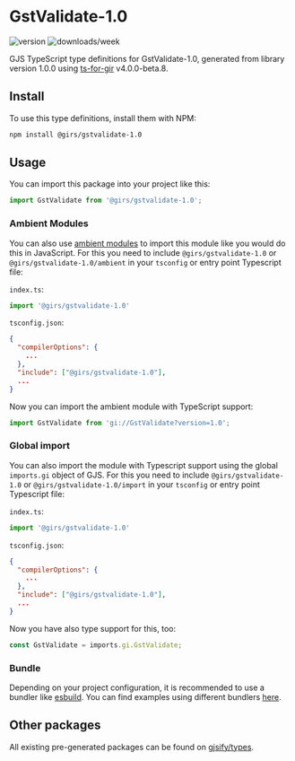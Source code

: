 
# GstValidate-1.0

![version](https://img.shields.io/npm/v/@girs/gstvalidate-1.0)
![downloads/week](https://img.shields.io/npm/dw/@girs/gstvalidate-1.0)


GJS TypeScript type definitions for GstValidate-1.0, generated from library version 1.0.0 using [ts-for-gir](https://github.com/gjsify/ts-for-gir) v4.0.0-beta.8.


## Install

To use this type definitions, install them with NPM:
```bash
npm install @girs/gstvalidate-1.0
```

## Usage

You can import this package into your project like this:
```ts
import GstValidate from '@girs/gstvalidate-1.0';
```

### Ambient Modules

You can also use [ambient modules](https://github.com/gjsify/ts-for-gir/tree/main/packages/cli#ambient-modules) to import this module like you would do this in JavaScript.
For this you need to include `@girs/gstvalidate-1.0` or `@girs/gstvalidate-1.0/ambient` in your `tsconfig` or entry point Typescript file:

`index.ts`:
```ts
import '@girs/gstvalidate-1.0'
```

`tsconfig.json`:
```json
{
  "compilerOptions": {
    ...
  },
  "include": ["@girs/gstvalidate-1.0"],
  ...
}
```

Now you can import the ambient module with TypeScript support: 

```ts
import GstValidate from 'gi://GstValidate?version=1.0';
```

### Global import

You can also import the module with Typescript support using the global `imports.gi` object of GJS.
For this you need to include `@girs/gstvalidate-1.0` or `@girs/gstvalidate-1.0/import` in your `tsconfig` or entry point Typescript file:

`index.ts`:
```ts
import '@girs/gstvalidate-1.0'
```

`tsconfig.json`:
```json
{
  "compilerOptions": {
    ...
  },
  "include": ["@girs/gstvalidate-1.0"],
  ...
}
```

Now you have also type support for this, too:

```ts
const GstValidate = imports.gi.GstValidate;
```

### Bundle

Depending on your project configuration, it is recommended to use a bundler like [esbuild](https://esbuild.github.io/). You can find examples using different bundlers [here](https://github.com/gjsify/ts-for-gir/tree/main/examples).

## Other packages

All existing pre-generated packages can be found on [gjsify/types](https://github.com/gjsify/types).


